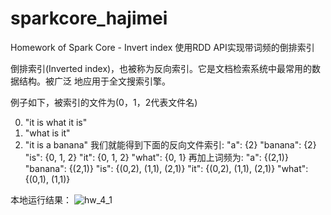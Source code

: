 # sparkcore_hajimei
Homework of Spark Core - Invert index
使用RDD API实现带词频的倒排索引

倒排索引(Inverted index)，也被称为反向索引。它是文档检索系统中最常用的数据结构。被广泛 地应用于全文搜索引擎。 
       
例子如下，被索引的文件为(0，1，2代表文件名) 
       
0. "it is what it is"
 1. "what is it"
 2. "it is a banana" 我们就能得到下面的反向文件索引: "a": {2} 
       "banana": {2}
 "is": {0, 1, 2}
 "it": {0, 1, 2}
 "what": {0, 1} 再加上词频为:
 "a": {(2,1)}
 "banana": {(2,1)}
 "is": {(0,2), (1,1), (2,1)} "it": {(0,2), (1,1), (2,1)} "what": {(0,1), (1,1)}       
     
本地运行结果：
![hw_4_1](https://user-images.githubusercontent.com/11592423/130737448-852656a0-1064-4f67-9fee-22b4595063f8.jpg)


